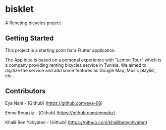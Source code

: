 # bisklet

A Rencting bicycles project 

## Getting Started

This project is a starting point for a Flutter application.

The App idea is based on a personal experience with “Lemon Tour” which is a company providing renting bicycles service in Tunisia.
We aimed to digitize the service and add some features as Google Map, Music playlist, etc..

## Contributors
Eya Nani - [Github] (https://github.com/eya-98)

Emna Bouaziz - [Github] (https://github.com/emnabz)

Khalil Ben Yahyaten  - [Github] (https://github.com/khalilbenyahyaten)


